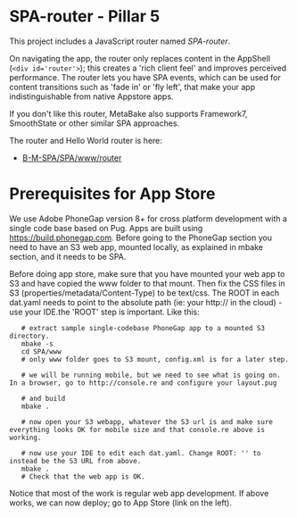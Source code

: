 

# SPA-router - Pillar 5

This project includes a JavaScript router named _SPA-router_.

On navigating the app, the router only replaces content in the AppShell (`<div id='router'>`); this creates a 'rich client feel' and improves perceived performance. The router lets you have SPA events, which can be used for content transitions such as 'fade in' or 'fly left', that make your app indistinguishable from native Appstore apps.

If you don't like this router, MetaBake also supports Framework7, SmoothState or other similar SPA approaches.


The router and Hello World router is here:

 - [B-M-SPA/SPA/www/router](https://github.com/metabake/B-M-SPA/tree/master/router)



# Prerequisites for App Store

We use Adobe PhoneGap version 8+ for cross platform development with a single code base based on Pug. Apps are built using https://build.phonegap.com. Before going to the PhoneGap section you need to have an S3 web app, mounted locally, as explained in mbake section, and it needs to be SPA.

Before doing app store, make sure that you have mounted your web app to S3 and have copied the www folder to that mount. Then fix the CSS files in S3 (properties/metadata/Content-Type) to be text/css. The ROOT in each dat.yaml needs to point to the absolute path (ie: your http:// in the cloud) - use your IDE.the 'ROOT' step is important. Like this:
```
   # extract sample single-codebase PhoneGap app to a mounted S3 directory.
   mbake -s
   cd SPA/www
   # only www folder goes to S3 mount, config.xml is for a later step.

   # we will be running mobile, but we need to see what is going on. In a browser, go to http://console.re and configure your layout.pug

   # and build
   mbake .

   # now open your S3 webapp, whatever the S3 url is and make sure everything looks OK for mobile size and that console.re above is working.

   # now use your IDE to edit each dat.yaml. Change ROOT: '' to instead be the S3 URL from above.
   mbake .
   # Check that the web app is OK.

```
Notice that most of the work is regular web app development. If above works, we can now deploy; go to App Store (link on the left).

